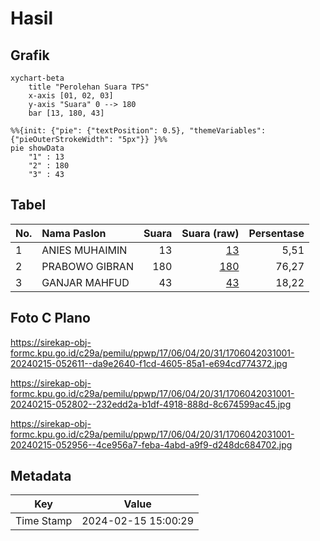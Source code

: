 # Hasil

## Grafik

```mermaid
xychart-beta
    title "Perolehan Suara TPS"
    x-axis [01, 02, 03]
    y-axis "Suara" 0 --> 180
    bar [13, 180, 43]
```

```mermaid
%%{init: {"pie": {"textPosition": 0.5}, "themeVariables": {"pieOuterStrokeWidth": "5px"}} }%%
pie showData
    "1" : 13
    "2" : 180
    "3" : 43
```

## Tabel

| No. | Nama Paslon    | Suara | Suara (raw) | Persentase |
|:--- |:-------------- | -----:| -----------:| ----------:|
| 1   | ANIES MUHAIMIN | 13    | [13][p-1]   | 5,51       |
| 2   | PRABOWO GIBRAN | 180   | [180][p-2]  | 76,27      |
| 3   | GANJAR MAHFUD  | 43    | [43][p-3]   | 18,22      |


[p-1]: https://github.com/gigit-pemilu/pemilu-2024-17-bengkulu/blob/main/pilpres/hitung-suara/sub/17-bengkulu/sub/06-muko-muko/sub/04-pondok-suguh/sub/2031-teluk-bakung/sub/001-tps/sub/paslon-1.txt
[p-2]: https://github.com/gigit-pemilu/pemilu-2024-17-bengkulu/blob/main/pilpres/hitung-suara/sub/17-bengkulu/sub/06-muko-muko/sub/04-pondok-suguh/sub/2031-teluk-bakung/sub/001-tps/sub/paslon-2.txt
[p-3]: https://github.com/gigit-pemilu/pemilu-2024-17-bengkulu/blob/main/pilpres/hitung-suara/sub/17-bengkulu/sub/06-muko-muko/sub/04-pondok-suguh/sub/2031-teluk-bakung/sub/001-tps/sub/paslon-3.txt

## Foto C Plano

https://sirekap-obj-formc.kpu.go.id/c29a/pemilu/ppwp/17/06/04/20/31/1706042031001-20240215-052611--da9e2640-f1cd-4605-85a1-e694cd774372.jpg

https://sirekap-obj-formc.kpu.go.id/c29a/pemilu/ppwp/17/06/04/20/31/1706042031001-20240215-052802--232edd2a-b1df-4918-888d-8c674599ac45.jpg

https://sirekap-obj-formc.kpu.go.id/c29a/pemilu/ppwp/17/06/04/20/31/1706042031001-20240215-052956--4ce956a7-feba-4abd-a9f9-d248dc684702.jpg


## Metadata

| Key        | Value               |
| ---------- | ------------------- |
| Time Stamp | 2024-02-15 15:00:29 |



